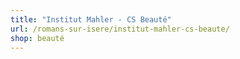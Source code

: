 ```yaml
---
title: "Institut Mahler - CS Beauté"
url: /romans-sur-isere/institut-mahler-cs-beaute/
shop: beauté
---
```

